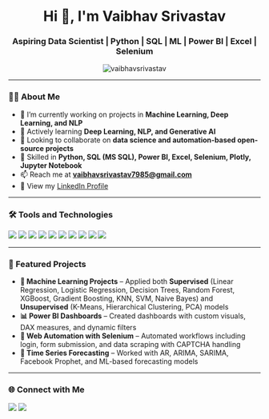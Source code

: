 <h1 align="center">Hi 👋, I'm Vaibhav Srivastav</h1>
<h3 align="center">Aspiring Data Scientist | Python | SQL | ML | Power BI | Excel | Selenium</h3>

<p align="center">
  <img src="https://komarev.com/ghpvc/?username=vaibhavsrivastav&label=Profile%20views&color=0e75b6&style=flat" alt="vaibhavsrivastav" />
</p>

---

### 👨‍💻 About Me

- 🔭 I’m currently working on projects in **Machine Learning, Deep Learning, and NLP**
- 🌱 Actively learning **Deep Learning, NLP, and Generative AI**
- 👯 Looking to collaborate on **data science and automation-based open-source projects**
- 💬 Skilled in **Python, SQL (MS SQL), Power BI, Excel, Selenium, Plotly, Jupyter Notebook**
- 📫 Reach me at **[vaibhavsrivastav7985@gmail.com](mailto:vaibhavsrivastav7985@gmail.com)**
- 📄 View my [LinkedIn Profile](https://www.linkedin.com/in/vaibhav-srivastav)

---

### 🛠️ Tools and Technologies

<p>
  <img src="https://img.shields.io/badge/Python-3776AB?style=for-the-badge&logo=python&logoColor=white"/>
  <img src="https://img.shields.io/badge/MS%20SQL-CC2927?style=for-the-badge&logo=microsoftsqlserver&logoColor=white"/>
  <img src="https://img.shields.io/badge/Power%20BI-F2C811?style=for-the-badge&logo=powerbi&logoColor=white"/>
  <img src="https://img.shields.io/badge/Excel-217346?style=for-the-badge&logo=microsoft-excel&logoColor=white"/>
  <img src="https://img.shields.io/badge/Selenium-43B02A?style=for-the-badge&logo=selenium&logoColor=white"/>
  <img src="https://img.shields.io/badge/Scikit--Learn-F7931E?style=for-the-badge&logo=scikit-learn&logoColor=white"/>
  <img src="https://img.shields.io/badge/Pandas-150458?style=for-the-badge&logo=pandas&logoColor=white"/>
  <img src="https://img.shields.io/badge/NumPy-013243?style=for-the-badge&logo=numpy&logoColor=white"/>
  <img src="https://img.shields.io/badge/Plotly-3F4F75?style=for-the-badge&logo=plotly&logoColor=white"/>
  <img src="https://img.shields.io/badge/Jupyter-F37626?style=for-the-badge&logo=jupyter&logoColor=white"/>
</p>

---

### 📌 Featured Projects

- **🧠 Machine Learning Projects** – Applied both **Supervised** (Linear Regression, Logistic Regression, Decision Trees, Random Forest, XGBoost, Gradient Boosting, KNN, SVM, Naive Bayes) and **Unsupervised** (K-Means, Hierarchical Clustering, PCA) models  
- **📊 Power BI Dashboards** – Created dashboards with custom visuals, DAX measures, and dynamic filters  
- **🤖 Web Automation with Selenium** – Automated workflows including login, form submission, and data scraping with CAPTCHA handling  
- **📅 Time Series Forecasting** – Worked with AR, ARIMA, SARIMA, Facebook Prophet, and ML-based forecasting models  

---

### 🌐 Connect with Me

<p>
  <a href="https://www.linkedin.com/in/vaibhav-srivastav"><img src="https://img.shields.io/badge/LinkedIn-blue?style=for-the-badge&logo=linkedin&logoColor=white"/></a>
  <a href="mailto:vaibhavsrivastav7985@gmail.com"><img src="https://img.shields.io/badge/Gmail-red?style=for-the-badge&logo=gmail&logoColor=white"/></a>
</p>
